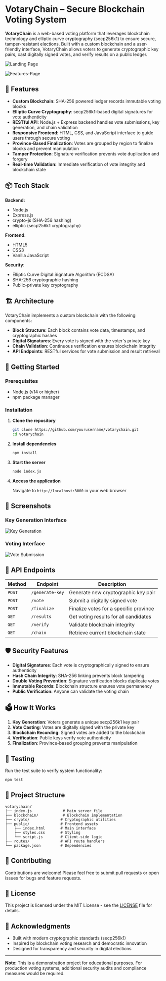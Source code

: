 # VotaryChain – Secure Blockchain Voting System

**VotaryChain** is a web-based voting platform that leverages blockchain technology and elliptic curve cryptography (secp256k1) to ensure secure, tamper-resistant elections. Built with a custom blockchain and a user-friendly interface, VotaryChain allows voters to generate cryptographic key pairs, cast digitally signed votes, and verify results on a public ledger.


![Landing Page](images/Web-Landing.png)

![Features-Page](images/Web-Features.png)

## 🔐 Features

- **Custom Blockchain**: SHA-256 powered ledger records immutable voting blocks
- **Elliptic Curve Cryptography**: secp256k1-based digital signatures for vote authenticity
- **RESTful API**: Node.js + Express backend handles vote submissions, key generation, and chain validation
- **Responsive Frontend**: HTML, CSS, and JavaScript interface to guide users through secure voting
- **Province-Based Finalization**: Votes are grouped by region to finalize blocks and prevent manipulation
- **Tamper Protection**: Signature verification prevents vote duplication and forgery
- **Real-time Validation**: Immediate verification of vote integrity and blockchain state

## 📦 Tech Stack

**Backend:**
- Node.js
- Express.js
- crypto-js (SHA-256 hashing)
- elliptic (secp256k1 cryptography)

**Frontend:**
- HTML5
- CSS3
- Vanilla JavaScript

**Security:**
- Elliptic Curve Digital Signature Algorithm (ECDSA)
- SHA-256 cryptographic hashing
- Public-private key cryptography

## 🏗️ Architecture

VotaryChain implements a custom blockchain with the following components:

- **Block Structure**: Each block contains vote data, timestamps, and cryptographic hashes
- **Digital Signatures**: Every vote is signed with the voter's private key
- **Chain Validation**: Continuous verification ensures blockchain integrity
- **API Endpoints**: RESTful services for vote submission and result retrieval

## 🚀 Getting Started

### Prerequisites

- Node.js (v14 or higher)
- npm package manager

### Installation

1. **Clone the repository**
   ```bash
   git clone https://github.com/yourusername/votarychain.git
   cd votarychain
   ```

2. **Install dependencies**
   ```bash
   npm install
   ```

3. **Start the server**
   ```bash
   node index.js
   ```

4. **Access the application**
   
   Navigate to `http://localhost:3000` in your web browser

## 📸 Screenshots

### Key Generation Interface
![Key Generation](images/Gen-page.png)

### Voting Interface
![Vote Submission](images/Vote-page.png)


## 🔧 API Endpoints

| Method | Endpoint | Description |
|--------|----------|-------------|
| `POST` | `/generate-key` | Generate new cryptographic key pair |
| `POST` | `/vote` | Submit a digitally signed vote |
| `POST` | `/finalize` | Finalize votes for a specific province |
| `GET` | `/results` | Get voting results for all candidates |
| `GET` | `/verify` | Validate blockchain integrity |
| `GET` | `/chain` | Retrieve current blockchain state |

## 🛡️ Security Features

- **Digital Signatures**: Each vote is cryptographically signed to ensure authenticity
- **Hash Chain Integrity**: SHA-256 linking prevents block tampering
- **Double Voting Prevention**: Signature verification blocks duplicate votes
- **Immutable Records**: Blockchain structure ensures vote permanency
- **Public Verification**: Anyone can validate the voting chain

## 🗳️ How It Works

1. **Key Generation**: Voters generate a unique secp256k1 key pair
2. **Vote Casting**: Votes are digitally signed with the private key
3. **Blockchain Recording**: Signed votes are added to the blockchain
4. **Verification**: Public keys verify vote authenticity
5. **Finalization**: Province-based grouping prevents manipulation

## 🧪 Testing

Run the test suite to verify system functionality:

```bash
npm test
```

## 📁 Project Structure

```
votarychain/
├── index.js              # Main server file
├── blockchain/           # Blockchain implementation
├── crypto/              # Cryptographic utilities
├── public/              # Frontend assets
│   ├── index.html       # Main interface
│   ├── styles.css       # Styling
│   └── script.js        # Client-side logic
├── routes/              # API route handlers
└── package.json         # Dependencies
```

## 🤝 Contributing

Contributions are welcome! Please feel free to submit pull requests or open issues for bugs and feature requests.

## 📄 License

This project is licensed under the MIT License - see the [LICENSE](LICENSE) file for details.

## 🙏 Acknowledgments

- Built with modern cryptographic standards (secp256k1)
- Inspired by blockchain voting research and democratic innovation
- Designed for transparency and security in digital elections

---

**Note**: This is a demonstration project for educational purposes. For production voting systems, additional security audits and compliance measures would be required.
